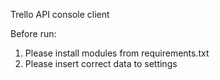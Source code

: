 Trello API console client

Before run:
1. Please install modules from requirements.txt
2. Please insert correct data to settings